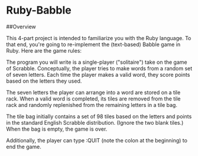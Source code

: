 # Ruby-Babble

##Overview

This 4-part project is intended to familiarize you with the Ruby language.  To that end, you're going to re-implement the (text-based) Babble game in Ruby.  Here are the game rules:

The program you will write is a single-player ("solitaire") take on the game of Scrabble.  Conceptually, the player tries to make words from a random set of seven letters.  Each time the player makes a valid word, they score points based on the letters they used.

The seven letters the player can arrange into a word are stored on a tile rack.  When a valid word is completed, its tiles are removed from the tile rack and randomly replenished from the remaining letters in a tile bag.

The tile bag initially contains a set of 98 tiles based on the letters and points in the standard English Scrabble distribution.  (Ignore the two blank tiles.) When the bag is empty, the game is over.

Additionally, the player can type :QUIT (note the colon at the beginning) to end the game.
